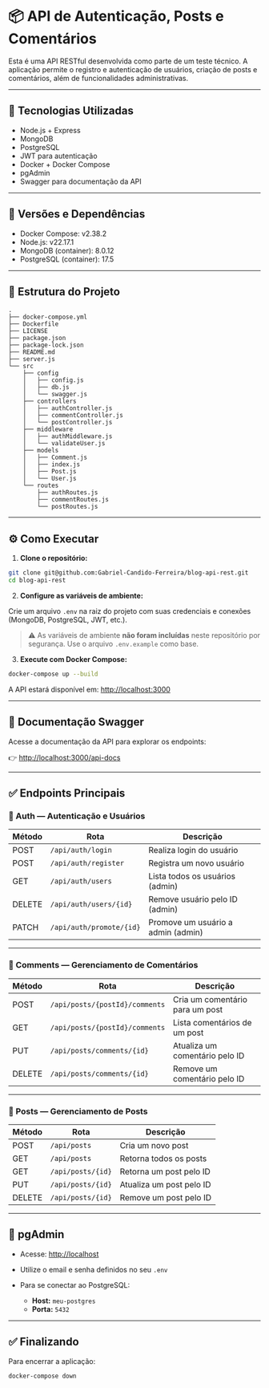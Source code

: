 # 📦 API de Autenticação, Posts e Comentários

Esta é uma API RESTful desenvolvida como parte de um teste técnico. A aplicação permite o registro e autenticação de usuários, criação de posts e comentários, além de funcionalidades administrativas.

---

## 🚀 Tecnologias Utilizadas

- Node.js + Express  
- MongoDB  
- PostgreSQL  
- JWT para autenticação  
- Docker + Docker Compose  
- pgAdmin  
- Swagger para documentação da API

---

## 🔧 Versões e Dependências

- Docker Compose: v2.38.2  
- Node.js: v22.17.1  
- MongoDB (container): 8.0.12  
- PostgreSQL (container): 17.5  

---

## 📁 Estrutura do Projeto

```plaintext
.
├── docker-compose.yml
├── Dockerfile
├── LICENSE
├── package.json
├── package-lock.json
├── README.md
├── server.js
└── src
    ├── config
    │   ├── config.js
    │   ├── db.js
    │   └── swagger.js
    ├── controllers
    │   ├── authController.js
    │   ├── commentController.js
    │   └── postController.js
    ├── middleware
    │   ├── authMiddleware.js
    │   └── validateUser.js
    ├── models
    │   ├── Comment.js
    │   ├── index.js
    │   ├── Post.js
    │   └── User.js
    └── routes
        ├── authRoutes.js
        ├── commentRoutes.js
        └── postRoutes.js
```

---

## ⚙️ Como Executar

1. **Clone o repositório:**

```bash
git clone git@github.com:Gabriel-Candido-Ferreira/blog-api-rest.git
cd blog-api-rest
````

2. **Configure as variáveis de ambiente:**

Crie um arquivo `.env` na raiz do projeto com suas credenciais e conexões (MongoDB, PostgreSQL, JWT, etc.).

> ⚠️ As variáveis de ambiente **não foram incluídas** neste repositório por segurança. Use o arquivo `.env.example` como base.

3. **Execute com Docker Compose:**

```bash
docker-compose up --build
```

A API estará disponível em: [http://localhost:3000](http://localhost:3000)

---

## 📄 Documentação Swagger

Acesse a documentação da API para explorar os endpoints:

👉 [http://localhost:3000/api-docs](http://localhost:3000/api-docs)

---

## ✅ Endpoints Principais

### 🔐 Auth — Autenticação e Usuários

| Método | Rota                     | Descrição                          |
| ------ | ------------------------ | ---------------------------------- |
| POST   | `/api/auth/login`        | Realiza login do usuário           |
| POST   | `/api/auth/register`     | Registra um novo usuário           |
| GET    | `/api/auth/users`        | Lista todos os usuários (admin)    |
| DELETE | `/api/auth/users/{id}`   | Remove usuário pelo ID (admin)     |
| PATCH  | `/api/auth/promote/{id}` | Promove um usuário a admin (admin) |

---

### 💬 Comments — Gerenciamento de Comentários

| Método | Rota                           | Descrição                       |
| ------ | ------------------------------ | ------------------------------- |
| POST   | `/api/posts/{postId}/comments` | Cria um comentário para um post |
| GET    | `/api/posts/{postId}/comments` | Lista comentários de um post    |
| PUT    | `/api/posts/comments/{id}`     | Atualiza um comentário pelo ID  |
| DELETE | `/api/posts/comments/{id}`     | Remove um comentário pelo ID    |

---

### 📝 Posts — Gerenciamento de Posts

| Método | Rota              | Descrição                |
| ------ | ----------------- | ------------------------ |
| POST   | `/api/posts`      | Cria um novo post        |
| GET    | `/api/posts`      | Retorna todos os posts   |
| GET    | `/api/posts/{id}` | Retorna um post pelo ID  |
| PUT    | `/api/posts/{id}` | Atualiza um post pelo ID |
| DELETE | `/api/posts/{id}` | Remove um post pelo ID   |

---

## 🧰 pgAdmin

* Acesse: [http://localhost](http://localhost)
* Utilize o email e senha definidos no seu `.env`
* Para se conectar ao PostgreSQL:

  * **Host:** `meu-postgres`
  * **Porta:** `5432`

---

## ✅ Finalizando

Para encerrar a aplicação:

```bash
docker-compose down
```
